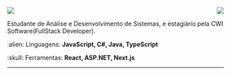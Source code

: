 <img align='right' src="https://github-readme-stats.vercel.app/api?username=alyssonaldrin&show_icons=true&theme=radical">

<img src="https://img.shields.io/static/v1?label=Overview&message=alyssonaldrin&color=f8efd4&style=for-the-badge&logo=GitHub">

<p align="left"> 
  Estudante de Análise e Desenvolvimento de Sistemas, e estagiário pela CWI Software(FullStack Developer).
</p>

<p align="left">
  :alien: Linguagens: <strong>JavaScript, C#, Java, TypeScript </strong>
</p>

<p align="left">
  :skull: Ferramentas: <strong>React, ASP.NET, Next.js</strong>
</p>
<hr>
